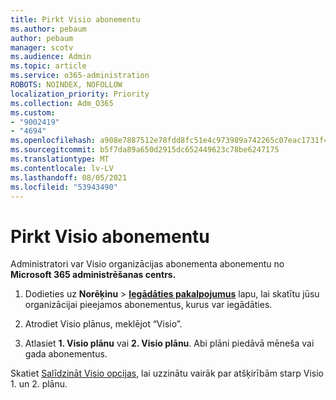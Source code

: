```yaml
---
title: Pirkt Visio abonementu
ms.author: pebaum
author: pebaum
manager: scotv
ms.audience: Admin
ms.topic: article
ms.service: o365-administration
ROBOTS: NOINDEX, NOFOLLOW
localization_priority: Priority
ms.collection: Adm_O365
ms.custom:
- "9002419"
- "4694"
ms.openlocfilehash: a908e7887512e78fdd8fc51e4c973989a742265c07eac1731f4d658231cd29e7
ms.sourcegitcommit: b5f7da89a650d2915dc652449623c78be6247175
ms.translationtype: MT
ms.contentlocale: lv-LV
ms.lasthandoff: 08/05/2021
ms.locfileid: "53943490"
---
```

# <a name="purchase-visio-subscription"></a>Pirkt Visio abonementu

Administratori var Visio organizācijas abonementa abonementu no **Microsoft 365 administrēšanas centrs.**

1. Dodieties uz **Norēķinu** > **[Iegādāties pakalpojumus](https://go.microsoft.com/fwlink/p/?linkid=868433)** lapu, lai skatītu jūsu organizācijai pieejamos abonementus, kurus var iegādāties.

2. Atrodiet Visio plānus, meklējot “Visio”.

3. Atlasiet **1. Visio plānu** vai **2. Visio plānu**. Abi plāni piedāvā mēneša vai gada abonementus.

Skatiet [Salīdzināt Visio opcijas](https://products.office.com/Visio/microsoft-visio-plans-and-pricing-compare-visio-options), lai uzzinātu vairāk par atšķirībām starp Visio 1. un 2. plānu.
